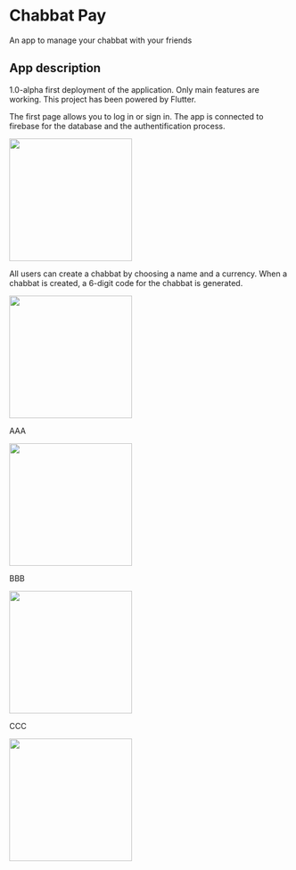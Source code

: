 # Chabbat Pay

An app to manage your chabbat with your friends

## App description

1.0-alpha   first deployment of the application. Only main features are working.
This project has been powered by Flutter.

The first page allows you to log in or sign in. The app is connected to firebase for the database and the authentification process.

<img src="https://user-images.githubusercontent.com/69756617/195408432-3f378e2c-c949-4770-aabc-6243b0d3dcaf.png" width="220">

All users can create a chabbat by choosing a name and a currency. When a chabbat is created, a 6-digit code for the chabbat is generated.

<img src="https://user-images.githubusercontent.com/69756617/195408473-eab7b495-c130-4982-8fd8-ea13a3599b73.png" width="220">

AAA

<img src="https://user-images.githubusercontent.com/69756617/195408480-c345eba9-51d7-4e98-b1c4-b768be99dd41.png" width="220">

BBB

<img src="https://user-images.githubusercontent.com/69756617/195408485-932d8072-0ff9-445d-8bfe-38ce2ffdf3d6.png" width="220">

CCC

<img src="https://user-images.githubusercontent.com/69756617/195408495-9dc757fe-c8a0-494a-8868-9010dcf1d4d4.png" width="220">

